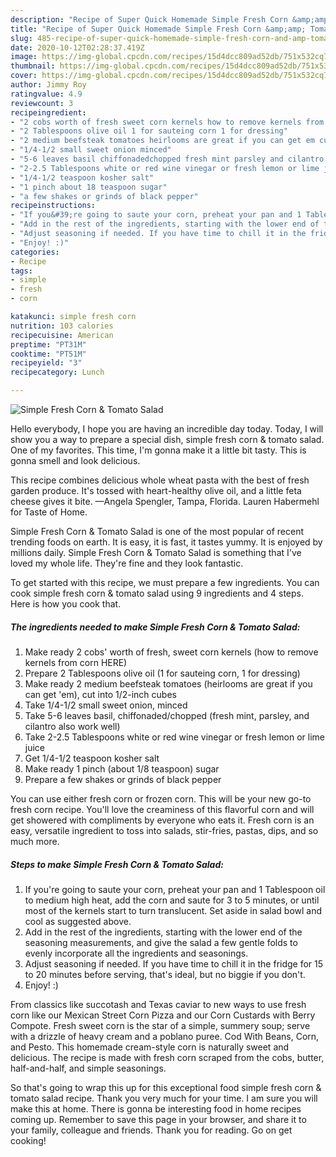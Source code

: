 ```yaml
---
description: "Recipe of Super Quick Homemade Simple Fresh Corn &amp;amp; Tomato Salad"
title: "Recipe of Super Quick Homemade Simple Fresh Corn &amp;amp; Tomato Salad"
slug: 485-recipe-of-super-quick-homemade-simple-fresh-corn-and-amp-tomato-salad
date: 2020-10-12T02:28:37.419Z
image: https://img-global.cpcdn.com/recipes/15d4dcc809ad52db/751x532cq70/simple-fresh-corn-tomato-salad-recipe-main-photo.jpg
thumbnail: https://img-global.cpcdn.com/recipes/15d4dcc809ad52db/751x532cq70/simple-fresh-corn-tomato-salad-recipe-main-photo.jpg
cover: https://img-global.cpcdn.com/recipes/15d4dcc809ad52db/751x532cq70/simple-fresh-corn-tomato-salad-recipe-main-photo.jpg
author: Jimmy Roy
ratingvalue: 4.9
reviewcount: 3
recipeingredient:
- "2 cobs worth of fresh sweet corn kernels how to remove kernels from corn HERE"
- "2 Tablespoons olive oil 1 for sauteing corn 1 for dressing"
- "2 medium beefsteak tomatoes heirlooms are great if you can get em cut into 12inch cubes"
- "1/4-1/2 small sweet onion minced"
- "5-6 leaves basil chiffonadedchopped fresh mint parsley and cilantro also work well"
- "2-2.5 Tablespoons white or red wine vinegar or fresh lemon or lime juice"
- "1/4-1/2 teaspoon kosher salt"
- "1 pinch about 18 teaspoon sugar"
- "a few shakes or grinds of black pepper"
recipeinstructions:
- "If you&#39;re going to saute your corn, preheat your pan and 1 Tablespoon oil to medium high heat, add the corn and saute for 3 to 5 minutes, or until most of the kernels start to turn translucent. Set aside in salad bowl and cool as suggested above."
- "Add in the rest of the ingredients, starting with the lower end of the seasoning measurements, and give the salad a few gentle folds to evenly incorporate all the ingredients and seasonings."
- "Adjust seasoning if needed. If you have time to chill it in the fridge for 15 to 20 minutes before serving, that&#39;s ideal, but no biggie if you don&#39;t."
- "Enjoy! :)"
categories:
- Recipe
tags:
- simple
- fresh
- corn

katakunci: simple fresh corn 
nutrition: 103 calories
recipecuisine: American
preptime: "PT31M"
cooktime: "PT51M"
recipeyield: "3"
recipecategory: Lunch

---
```



![Simple Fresh Corn &amp; Tomato Salad](https://img-global.cpcdn.com/recipes/15d4dcc809ad52db/751x532cq70/simple-fresh-corn-tomato-salad-recipe-main-photo.jpg)

Hello everybody, I hope you are having an incredible day today. Today, I will show you a way to prepare a special dish, simple fresh corn &amp; tomato salad. One of my favorites. This time, I'm gonna make it a little bit tasty. This is gonna smell and look delicious.

This recipe combines delicious whole wheat pasta with the best of fresh garden produce. It&#39;s tossed with heart-healthy olive oil, and a little feta cheese gives it bite. —Angela Spengler, Tampa, Florida. Lauren Habermehl for Taste of Home.

Simple Fresh Corn &amp; Tomato Salad is one of the most popular of recent trending foods on earth. It is easy, it is fast, it tastes yummy. It is enjoyed by millions daily. Simple Fresh Corn &amp; Tomato Salad is something that I've loved my whole life. They're fine and they look fantastic.


To get started with this recipe, we must prepare a few ingredients. You can cook simple fresh corn &amp; tomato salad using 9 ingredients and 4 steps. Here is how you cook that.

<!--inarticleads1-->

##### The ingredients needed to make Simple Fresh Corn &amp; Tomato Salad:

1. Make ready 2 cobs&#39; worth of fresh, sweet corn kernels (how to remove kernels from corn HERE)
1. Prepare 2 Tablespoons olive oil (1 for sauteing corn, 1 for dressing)
1. Make ready 2 medium beefsteak tomatoes (heirlooms are great if you can get &#39;em), cut into 1/2-inch cubes
1. Take 1/4-1/2 small sweet onion, minced
1. Take 5-6 leaves basil, chiffonaded/chopped (fresh mint, parsley, and cilantro also work well)
1. Take 2-2.5 Tablespoons white or red wine vinegar or fresh lemon or lime juice
1. Get 1/4-1/2 teaspoon kosher salt
1. Make ready 1 pinch (about 1/8 teaspoon) sugar
1. Prepare a few shakes or grinds of black pepper


You can use either fresh corn or frozen corn. This will be your new go-to fresh corn recipe. You&#39;ll love the creaminess of this flavorful corn and will get showered with compliments by everyone who eats it. Fresh corn is an easy, versatile ingredient to toss into salads, stir-fries, pastas, dips, and so much more. 

<!--inarticleads2-->

##### Steps to make Simple Fresh Corn &amp; Tomato Salad:

1. If you&#39;re going to saute your corn, preheat your pan and 1 Tablespoon oil to medium high heat, add the corn and saute for 3 to 5 minutes, or until most of the kernels start to turn translucent. Set aside in salad bowl and cool as suggested above.
1. Add in the rest of the ingredients, starting with the lower end of the seasoning measurements, and give the salad a few gentle folds to evenly incorporate all the ingredients and seasonings.
1. Adjust seasoning if needed. If you have time to chill it in the fridge for 15 to 20 minutes before serving, that&#39;s ideal, but no biggie if you don&#39;t.
1. Enjoy! :)


From classics like succotash and Texas caviar to new ways to use fresh corn like our Mexican Street Corn Pizza and our Corn Custards with Berry Compote. Fresh sweet corn is the star of a simple, summery soup; serve with a drizzle of heavy cream and a poblano puree. Cod With Beans, Corn, and Pesto. This homemade cream-style corn is naturally sweet and delicious. The recipe is made with fresh corn scraped from the cobs, butter, half-and-half, and simple seasonings. 

So that's going to wrap this up for this exceptional food simple fresh corn &amp; tomato salad recipe. Thank you very much for your time. I am sure you will make this at home. There is gonna be interesting food in home recipes coming up. Remember to save this page in your browser, and share it to your family, colleague and friends. Thank you for reading. Go on get cooking!
